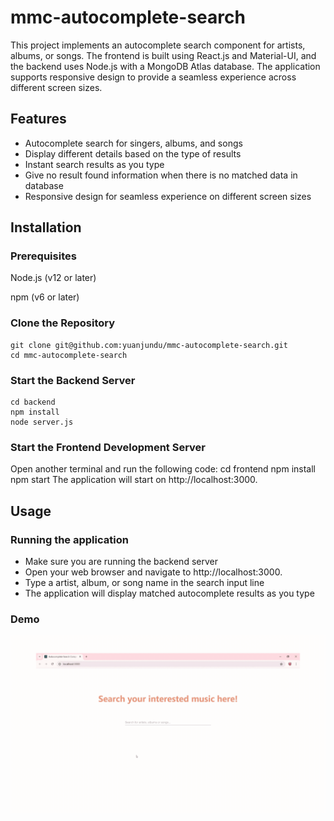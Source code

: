 # mmc-autocomplete-search
This project implements an autocomplete search component for artists, albums, or songs. The frontend is built using React.js and Material-UI, and the backend uses Node.js with a MongoDB Atlas database. The application supports responsive design to provide a seamless experience across different screen sizes.

## Features
 - Autocomplete search for singers, albums, and songs
 - Display different details based on the type of results
 - Instant search results as you type
 - Give no result found information when there is no matched data in database
 - Responsive design for seamless experience on different screen sizes

## Installation
### Prerequisites
Node.js (v12 or later)

npm (v6 or later)

### Clone the Repository
    git clone git@github.com:yuanjundu/mmc-autocomplete-search.git
    cd mmc-autocomplete-search

### Start the Backend Server
    cd backend
    npm install
    node server.js

### Start the Frontend Development Server
Open another terminal and run the following code:
    cd frontend
    npm install
    npm start
The application will start on http://localhost:3000.

## Usage
### Running the application
- Make sure you are running the backend server
- Open your web browser and navigate to http://localhost:3000.
- Type a artist, album, or song name in the search input line
- The application will display matched autocomplete results as you type

### Demo
![](./resources/Demo.gif)